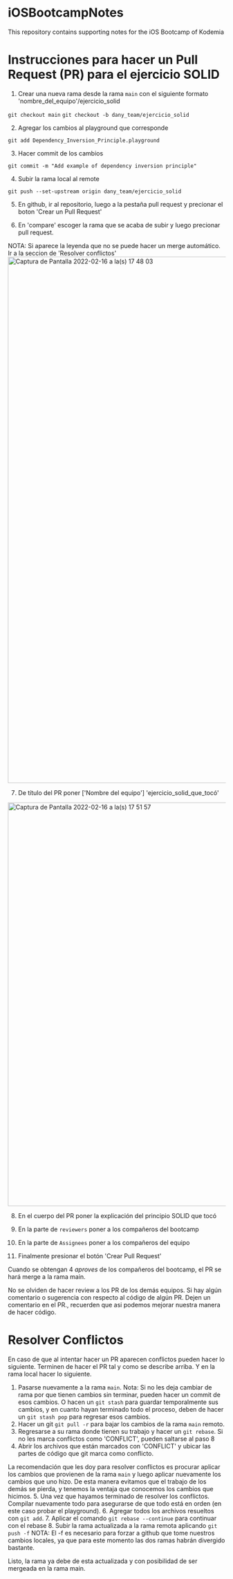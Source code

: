 # iOSBootcampNotes
This repository contains supporting notes for the iOS Bootcamp of Kodemia

# Instrucciones para hacer un Pull Request (PR) para el ejercicio SOLID

1. Crear una nueva rama desde la rama `main` con el siguiente formato 'nombre_del_equipo'/ejercicio_solid

`git checkout main`
`git checkout -b dany_team/ejercicio_solid`

2. Agregar los cambios al playground que corresponde

`git add Dependency_Inversion_Principle.playground`

3. Hacer commit de los cambios

`git commit -m "Add example of dependency inversion principle"`

4. Subir la rama local al remote

`git push --set-upstream origin dany_team/ejercicio_solid`

5. En github, ir al repositorio, luego a la pestaña pull request y precionar el boton 'Crear un Pull Request'

6. En 'compare' escoger la rama que se acaba de subir y luego precionar pull request.

NOTA: Si aparece la leyenda que no se puede hacer un merge automático. Ir a la seccion de 'Resolver conflictos'
<img width="1218" alt="Captura de Pantalla 2022-02-16 a la(s) 17 48 03" src="https://user-images.githubusercontent.com/14959107/154376713-b77fbce4-40b4-44d9-b251-f438e885a7c8.png">

7. De título del PR poner ['Nombre del equipo'] 'ejercicio_solid_que_tocó'
<img width="934" alt="Captura de Pantalla 2022-02-16 a la(s) 17 51 57" src="https://user-images.githubusercontent.com/14959107/154377091-26617a73-5eb9-4928-bf5a-577cf9d26b0e.png">

8. En el cuerpo del PR poner la explicación del principio SOLID que tocó

9. En la parte de `reviewers` poner a los compañeros del bootcamp
10. En la parte de `Assignees` poner a los compañeros del equipo
11. Finalmente presionar el botón 'Crear Pull Request'

Cuando se obtengan 4 *aproves* de los compañeros del bootcamp, el PR se hará merge a la rama main.

No se olviden de hacer review a los PR de los demás equipos. Si hay algún comentario o sugerencia con respecto al código de algún PR. Dejen un comentario en el PR., recuerden que asi podemos mejorar nuestra manera de hacer código.


# Resolver Conflictos
En caso de que al intentar hacer un PR aparecen conflictos pueden hacer lo siguiente. Terminen de hacer el PR tal y como se describe arriba. Y en la rama local hacer lo siguiente.

1. Pasarse nuevamente a la rama `main`.  Nota: Si no les deja cambiar de rama por que tienen cambios sin terminar, pueden hacer un commit de esos cambios. O hacen un `git stash` para guardar temporalmente sus cambios, y en cuanto hayan terminado todo el proceso, deben de hacer un `git stash pop` para regresar esos cambios.
2. Hacer un git `git pull -r` para bajar los cambios de la rama `main` remoto.
3. Regresarse a su rama donde tienen su trabajo y hacer un `git rebase`. Si no les marca conflictos como 'CONFLICT', pueden saltarse al paso 8
4. Abrir los archivos que están marcados con 'CONFLICT' y ubicar las partes de código que git marca como conflicto.

La recomendación que les doy para resolver conflictos es procurar aplicar los cambios que provienen de la rama `main` y luego aplicar nuevamente los cambios que uno hizo. De esta manera evitamos que el trabajo de los demás se pierda, y tenemos la ventaja que conocemos los cambios que hicimos.
5. Una vez que hayamos terminado de resolver los conflictos. Compilar nuevamente todo para asegurarse de que todo está en orden (en este caso probar el playground). 
6. Agregar todos los archivos resueltos con `git add`.
7. Aplicar el comando `git rebase --continue` para continuar con el rebase
8. Subir la rama actualizada a la rama remota aplicando `git push -f` NOTA: El -f es necesario para forzar a github que tome nuestros cambios locales, ya que para este momento las dos ramas habrán divergido bastante.

Listo, la rama ya debe de esta actualizada y con posibilidad de ser mergeada en la rama main.

